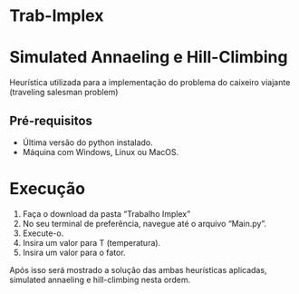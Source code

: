 # Trab-Implex

# Simulated Annaeling e Hill-Climbing

Heurística utilizada para a implementação do problema do caixeiro viajante (traveling salesman problem) 

## Pré-requisitos
* Última versão do python instalado.
* Máquina com Windows, Linux ou MacOS.

# Execução

1. Faça o download da pasta “Trabalho Implex”
2. No seu terminal de preferência, navegue até o arquivo “Main.py”.
3. Execute-o.
4. Insira um valor para T (temperatura).
5. Insira um valor para o fator.

Após isso será mostrado a solução das ambas heurísticas aplicadas, simulated annaeling e hill-climbing nesta ordem.

